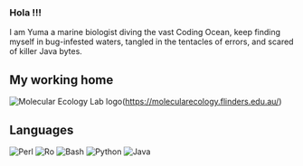 ### Hola !!!

I am Yuma a marine biologist diving the vast Coding Ocean, keep finding myself in bug-infested waters, tangled in the tentacles of errors, and scared of killer Java bytes.


## My working home 

![Molecular Ecology Lab logo](https://github.com/Yuma248/Yuma248/assets/19339965/a973f79f-3236-4154-8e65-0f19c4010ff9)(https://molecularecology.flinders.edu.au/)



## Languages

![Perl](https://github.com/Yuma248/Yuma248/assets/19339965/02d24c49-24fb-46bd-b62b-e104b7e4f25a) ![Ro](https://github.com/Yuma248/Yuma248/assets/19339965/e472ef95-9fd6-4b83-913e-50fb64d23181)
 ![Bash](https://github.com/Yuma248/Yuma248/assets/19339965/a3ab8934-3c40-4bc4-bd47-f167d1504024) ![Python](https://github.com/Yuma248/Yuma248/assets/19339965/cbac7518-e280-4563-8fda-3a1f57866b24) ![Java](https://github.com/Yuma248/Yuma248/assets/19339965/ca8f807f-ab62-453e-a910-628fb664077f)
